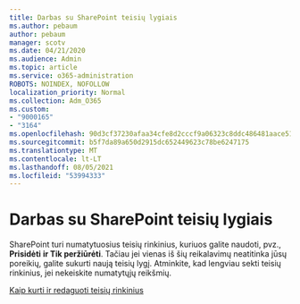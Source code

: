 ```yaml
---
title: Darbas su SharePoint teisių lygiais
ms.author: pebaum
author: pebaum
manager: scotv
ms.date: 04/21/2020
ms.audience: Admin
ms.topic: article
ms.service: o365-administration
ROBOTS: NOINDEX, NOFOLLOW
localization_priority: Normal
ms.collection: Adm_O365
ms.custom:
- "9000165"
- "3164"
ms.openlocfilehash: 90d3cf37230afaa34cfe8d2cccf9a06323c8ddc486481aace514086cd4fa19ab
ms.sourcegitcommit: b5f7da89a650d2915dc652449623c78be6247175
ms.translationtype: MT
ms.contentlocale: lt-LT
ms.lasthandoff: 08/05/2021
ms.locfileid: "53994333"
---
```

# <a name="working-with-sharepoint-permission-levels"></a>Darbas su SharePoint teisių lygiais

SharePoint turi numatytuosius teisių rinkinius, kuriuos galite naudoti, pvz., **Prisidėti** **ir Tik peržiūrėti**. Tačiau jei vienas iš šių reikalavimų neatitinka jūsų poreikių, galite sukurti naują teisių lygį. Atminkite, kad lengviau sekti teisių rinkinius, jei nekeiskite numatytųjų reikšmių.

[Kaip kurti ir redaguoti teisių rinkinius](https://docs.microsoft.com/sharepoint/how-to-create-and-edit-permission-levels)